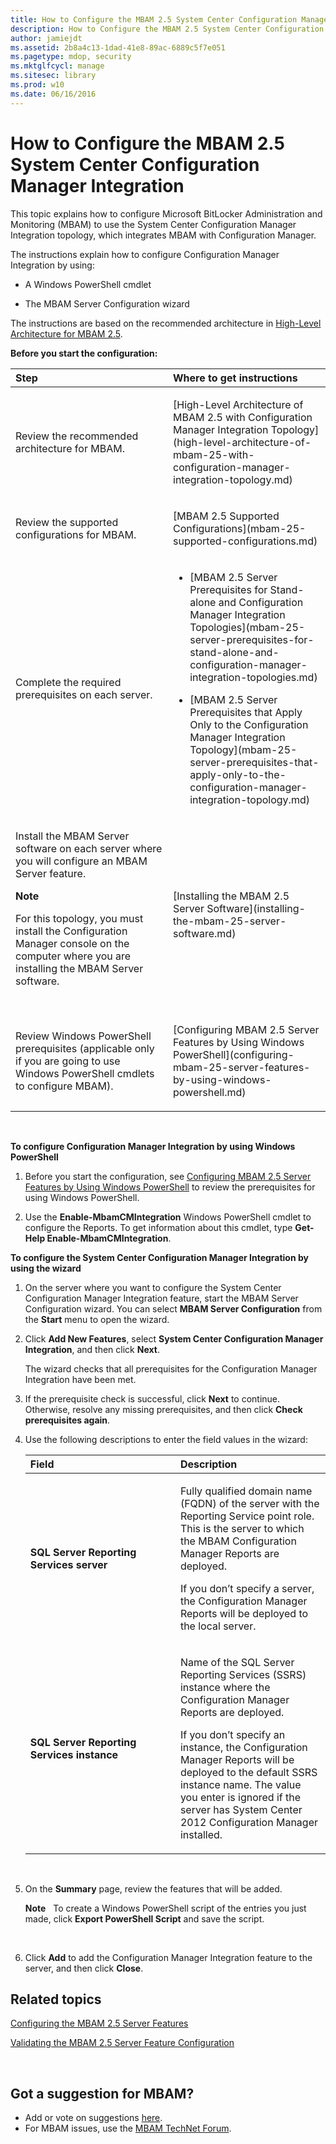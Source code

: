 ```yaml
---
title: How to Configure the MBAM 2.5 System Center Configuration Manager Integration
description: How to Configure the MBAM 2.5 System Center Configuration Manager Integration
author: jamiejdt
ms.assetid: 2b8a4c13-1dad-41e8-89ac-6889c5f7e051
ms.pagetype: mdop, security
ms.mktglfcycl: manage
ms.sitesec: library
ms.prod: w10
ms.date: 06/16/2016
---
```



# How to Configure the MBAM 2.5 System Center Configuration Manager Integration


This topic explains how to configure Microsoft BitLocker Administration and Monitoring (MBAM) to use the System Center Configuration Manager Integration topology, which integrates MBAM with Configuration Manager.

The instructions explain how to configure Configuration Manager Integration by using:

-   A Windows PowerShell cmdlet

-   The MBAM Server Configuration wizard

The instructions are based on the recommended architecture in [High-Level Architecture for MBAM 2.5](high-level-architecture-for-mbam-25.md).

**Before you start the configuration:**

<table>
<colgroup>
<col width="50%" />
<col width="50%" />
</colgroup>
<thead>
<tr class="header">
<th align="left">Step</th>
<th align="left">Where to get instructions</th>
</tr>
</thead>
<tbody>
<tr class="odd">
<td align="left"><p>Review the recommended architecture for MBAM.</p></td>
<td align="left"><p>[High-Level Architecture of MBAM 2.5 with Configuration Manager Integration Topology](high-level-architecture-of-mbam-25-with-configuration-manager-integration-topology.md)</p></td>
</tr>
<tr class="even">
<td align="left"><p>Review the supported configurations for MBAM.</p></td>
<td align="left"><p>[MBAM 2.5 Supported Configurations](mbam-25-supported-configurations.md)</p></td>
</tr>
<tr class="odd">
<td align="left"><p>Complete the required prerequisites on each server.</p></td>
<td align="left"><ul>
<li><p>[MBAM 2.5 Server Prerequisites for Stand-alone and Configuration Manager Integration Topologies](mbam-25-server-prerequisites-for-stand-alone-and-configuration-manager-integration-topologies.md)</p></li>
<li><p>[MBAM 2.5 Server Prerequisites that Apply Only to the Configuration Manager Integration Topology](mbam-25-server-prerequisites-that-apply-only-to-the-configuration-manager-integration-topology.md)</p></li>
</ul></td>
</tr>
<tr class="even">
<td align="left"><p>Install the MBAM Server software on each server where you will configure an MBAM Server feature.</p>
<div class="alert">
<strong>Note</strong>  
<p>For this topology, you must install the Configuration Manager console on the computer where you are installing the MBAM Server software.</p>
</div>
<div>
 
</div></td>
<td align="left"><p>[Installing the MBAM 2.5 Server Software](installing-the-mbam-25-server-software.md)</p></td>
</tr>
<tr class="odd">
<td align="left"><p>Review Windows PowerShell prerequisites (applicable only if you are going to use Windows PowerShell cmdlets to configure MBAM).</p></td>
<td align="left"><p>[Configuring MBAM 2.5 Server Features by Using Windows PowerShell](configuring-mbam-25-server-features-by-using-windows-powershell.md)</p></td>
</tr>
</tbody>
</table>

 

**To configure Configuration Manager Integration by using Windows PowerShell**

1.  Before you start the configuration, see [Configuring MBAM 2.5 Server Features by Using Windows PowerShell](configuring-mbam-25-server-features-by-using-windows-powershell.md) to review the prerequisites for using Windows PowerShell.

2.  Use the **Enable-MbamCMIntegration** Windows PowerShell cmdlet to configure the Reports. To get information about this cmdlet, type **Get-Help Enable-MbamCMIntegration**.

**To configure the System Center Configuration Manager Integration by using the wizard**

1.  On the server where you want to configure the System Center Configuration Manager Integration feature, start the MBAM Server Configuration wizard. You can select **MBAM Server Configuration** from the **Start** menu to open the wizard.

2.  Click **Add New Features**, select **System Center Configuration Manager Integration**, and then click **Next**.

    The wizard checks that all prerequisites for the Configuration Manager Integration have been met.

3.  If the prerequisite check is successful, click **Next** to continue. Otherwise, resolve any missing prerequisites, and then click **Check prerequisites again**.

4.  Use the following descriptions to enter the field values in the wizard:

    <table>
    <colgroup>
    <col width="50%" />
    <col width="50%" />
    </colgroup>
    <thead>
    <tr class="header">
    <th align="left">Field</th>
    <th align="left">Description</th>
    </tr>
    </thead>
    <tbody>
    <tr class="odd">
    <td align="left"><p><strong>SQL Server Reporting Services server</strong></p></td>
    <td align="left"><p>Fully qualified domain name (FQDN) of the server with the Reporting Service point role. This is the server to which the MBAM Configuration Manager Reports are deployed.</p>
    <p>If you don’t specify a server, the Configuration Manager Reports will be deployed to the local server.</p></td>
    </tr>
    <tr class="even">
    <td align="left"><p><strong>SQL Server Reporting Services instance</strong></p></td>
    <td align="left"><p>Name of the SQL Server Reporting Services (SSRS) instance where the Configuration Manager Reports are deployed.</p>
    <p>If you don’t specify an instance, the Configuration Manager Reports will be deployed to the default SSRS instance name. The value you enter is ignored if the server has System Center 2012 Configuration Manager installed.</p></td>
    </tr>
    </tbody>
    </table>

     

5.  On the **Summary** page, review the features that will be added.

    **Note**  
    To create a Windows PowerShell script of the entries you just made, click **Export PowerShell Script** and save the script.

     

6.  Click **Add** to add the Configuration Manager Integration feature to the server, and then click **Close**.



## Related topics


[Configuring the MBAM 2.5 Server Features](configuring-the-mbam-25-server-features.md)

[Validating the MBAM 2.5 Server Feature Configuration](validating-the-mbam-25-server-feature-configuration.md)

 
## Got a suggestion for MBAM?
- Add or vote on suggestions [here](http://mbam.uservoice.com/forums/268571-microsoft-bitlocker-administration-and-monitoring). 
- For MBAM issues, use the [MBAM TechNet Forum](https://social.technet.microsoft.com/Forums/home?forum=mdopmbam).
 





